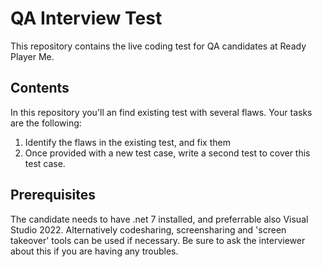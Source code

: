 # QA Interview Test
This repository contains the live coding test for QA candidates at Ready Player Me.

## Contents

In this repository you'll an find existing test with several flaws. Your tasks are the following:

1. Identify the flaws in the existing test, and fix them
2. Once provided with a new test case, write a second test to cover this test case.

## Prerequisites

The candidate needs to have .net 7 installed, and preferrable also Visual Studio 2022. Alternatively codesharing, screensharing and 'screen takeover' tools can be used if necessary. Be sure to ask the interviewer about this if you are having any troubles.
